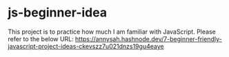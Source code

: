 # js-beginner-idea

This project is to practice how much I am familiar with JavaScript.
Please refer to the below URL:
https://annysah.hashnode.dev/7-beginner-friendly-javascript-project-ideas-ckevszz7u021dnzs19gu4eaye